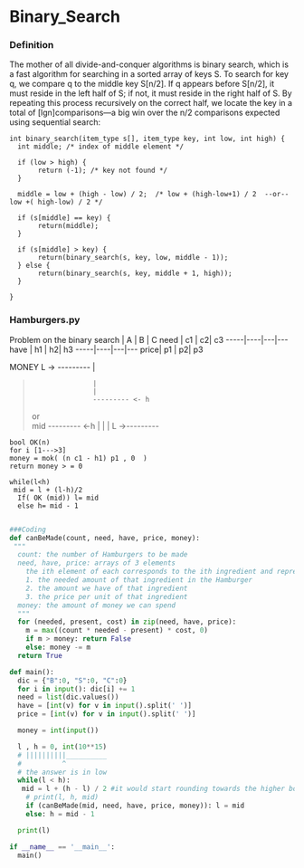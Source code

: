 # Binary_Search


### Definition 

The mother of all divide-and-conquer algorithms is binary search, which is a
fast algorithm for searching in a sorted array of keys S. To search for key q, we
compare q to the middle key S\[n/2\]. If q appears before S\[n/2\], it must reside
in the left half of S; if not, it must reside in the right half of S. By repeating
this process recursively on the correct half, we locate the key in a total of 
\[lgn\]comparisons—a big win over the n/2 comparisons expected using sequential search:
```binary_search
int binary_search(item_type s[], item_type key, int low, int high) {
  int middle; /* index of middle element */

  if (low > high) {
       return (-1); /* key not found */
  }

  middle = low + (high - low) / 2;  /* low + (high-low+1) / 2  --or-- low +( high-low) / 2 */

  if (s[middle] == key) {
       return(middle);   
  }
  
  if (s[middle] > key) {
       return(binary_search(s, key, low, middle - 1));
  } else {
       return(binary_search(s, key, middle + 1, high));
  }
  
}
```


### Hamburgers.py
Problem on the binary  search
      | A  | B |  C
 need | c1 | c2| c3
 -----|----|---|---
 have | h1 | h2| h3
 -----|----|---|---
 price| p1 | p2| p3
 
 MONEY L -> ---------
                     |
>                    |
>                    |
>                    --------- <- h
> or              
>                  mid
                   --------- <-h
                   |
                   |
                   |
>     L ->---------                   
```pseudocode
bool OK(n)
for i [1--->3]
money = mok( (n c1 - h1) p1 , 0  )
return money > = 0

while(l<h)
 mid = l + (l-h)/2
  If( OK (mid)) l= mid 
  else h= mid - 1
  
```
```python
###Coding
def canBeMade(count, need, have, price, money):
 """
  count: the number of Hamburgers to be made
  need, have, price: arrays of 3 elements
    the ith element of each corresponds to the ith ingredient and represents
    1. the needed amount of that ingredient in the Hamburger
    2. the amount we have of that ingredient
    3. the price per unit of that ingredient
  money: the amount of money we can spend
  """
  for (needed, present, cost) in zip(need, have, price):
    m = max((count * needed - present) * cost, 0)
    if m > money: return False
    else: money -= m
  return True

def main():
  dic = {"B":0, "S":0, "C":0}
  for i in input(): dic[i] += 1
  need = list(dic.values())
  have = [int(v) for v in input().split(' ')]
  price = [int(v) for v in input().split(' ')]

  money = int(input())

  l , h = 0, int(10**15)
  # ||||||||||__________
  #          ^
  # the answer is in low
  while(l < h):
   mid = l + (h - l) / 2 #it would start rounding towards the higher bound
    # print(l, h, mid)
    if (canBeMade(mid, need, have, price, money)): l = mid
    else: h = mid - 1

  print(l)

if __name__ == '__main__':
  main()

```
